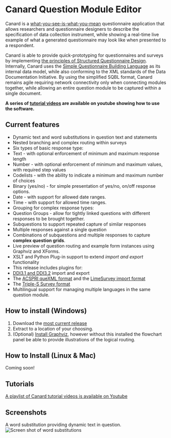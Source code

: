 Canard Question Module Editor
======

Canard is a [what-you-see-is-what-you-mean](http://en.wikipedia.org/wiki/WYSIWYM) questionnaire application that allows researchers and questionnaire
designers to describe the specification of data collection instrument, while showing a real-time live
example of what a generated questionnaire may look like when presented to a respondent.

Canard is able to provide quick-prototyping for questionnaires and surveys by implementing [the principles of Structured
Questionnaire Design](http://sqbl.org/wiki/index.php/Structured_Questionnaire_Design). Internally, Canard uses the [Simple Questionnaire Building Language](http://sqbl.org) as its internal data model, while also conforming to the XML standards of the Data Documentation Initiative. By using the simplified SQBL format, Canard remains agile requiring network connectivity
only when connecting modules together, while allowing an entire question module to be captured within a single document.

**A series of [tutorial videos](http://bit.ly/CanardVideos) are available on youtube showing how to use the software.**


Current features
-------------
 - Dynamic text and word substitutions in question text and statements
 - Nested branching and complex routing within surveys
 - Six types of basic response type:
  - Text - with optional enforcement of minimum and maximum response length
  - Number - with optional enforcement of minimum and maximum values, with required step values
  - Codelists - with the ability to indicate a minimum and maximum number of choices
  - Binary (yes/no) - for simple presentation of yes/no, on/off response options.
  - Date - with support for allowed date ranges.
  - Time - with support for allowed time ranges.
 - Grouping for complex response types:
  - Question Groups - allow for tightly linked questions with different responses to be brought together.
  - Subquestions to support repeated capture of similar responses
  - Multiple responses against a single question
  - Combinations of subquestions and multiple responses to capture **complex question grids**.
 - Live preview of question routing and example form instances using Graphviz and XForms.
 - XSLT and Python Plug-in support to extend *import and export* functionality
  - This release includes plugins for:
   - [DDI3.1 and DDI3.2](http://www.ddialliance.org/Specification/DDI-Lifecycle/3.1/) import and export
   - The [ACSPRI queXML format](https://surveys.acspri.org.au/quexmltools/) and the [LimeSurvey import format](http://limesurvey.org)
   - The [Triple-S Survey format](http://www.triple-s.org)
 - Multilingual support for managing multiple languages in the same question module.

How to install (Windows)
-------------
1. Download the [most current release](http://bit.ly/canard_releases)
2. Extract to a location of your choosing.
3. (Optional) [Install Graphviz](http://www.graphviz.org/), however without this installed the flowchart panel be able to provide illustrations of the logical routing.

How to Install (Linux & Mac)
-------------
Coming soon!

Tutorials
--------------
[A playlist of Canard tutorial videos is available on Youtube](http://bit.ly/CanardVideos)

Screenshots
--------------
A word substitution providing dynamic text in question.
![Screen shot of word substitutions](http://i.imgur.com/EO842ry.png "Word substitutions")
